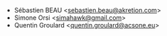 - Sébastien BEAU \<<sebastien.beau@akretion.com>\>
- Simone Orsi \<<simahawk@gmail.com>\>
- Quentin Groulard \<<quentin.groulard@acsone.eu>\>
